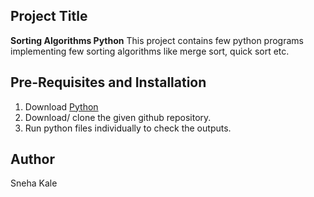 ## Project Title
**Sorting Algorithms Python**
This project contains few python programs implementing few sorting algorithms like merge sort, quick sort etc.

## Pre-Requisites and Installation
1. Download [Python](https://www.python.org/downloads/)
2. Download/ clone the given github repository. 
3. Run python files individually to check the outputs.

## Author
Sneha Kale